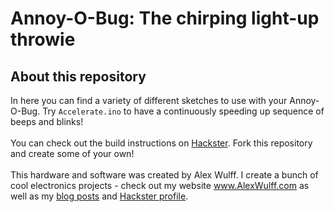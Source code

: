 # Annoy-O-Bug: The chirping light-up throwie
## About this repository
In here you can find a variety of different sketches to use with your Annoy-O-Bug. Try ```Accelerate.ino``` to have a continuously speeding up sequence of beeps and blinks!
<br><br>
You can check out the build instructions on <a href="https://www.hackster.io/AlexWulff/the-annoy-o-bug-a-chirping-light-up-throwie-37e58a">Hackster</a>. Fork this repository and create some of your own!
<br><br>
This hardware and software was created by Alex Wulff. I create a bunch of cool electronics projects - check out my website <a href="http://www.alexwulff.com">www.AlexWulff.com</a> as well as my <a href="https://www.medium.com/@AlexWulff">blog posts</a> and <a href="https://www.hackster.io/AlexWulff">Hackster profile</a>.

